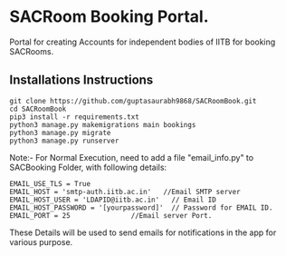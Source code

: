 # SACRoom Booking Portal.
Portal for creating Accounts for independent bodies of IITB for booking SACRooms.

## Installations Instructions
```
git clone https://github.com/guptasaurabh9868/SACRoomBook.git
cd SACRoomBook
pip3 install -r requirements.txt
python3 manage.py makemigrations main bookings
python3 manage.py migrate
python3 manage.py runserver
```
Note:- For Normal Execution, need to add a file "email_info.py" to SACBooking Folder, with following details:

```
EMAIL_USE_TLS = True
EMAIL_HOST = 'smtp-auth.iitb.ac.in'   //Email SMTP server
EMAIL_HOST_USER = 'LDAPID@iitb.ac.in'   // Email ID
EMAIL_HOST_PASSWORD = '[yourpassword]'  // Password for EMAIL ID.
EMAIL_PORT = 25               //Email server Port.
```

These Details will be used to send emails for notifications in the app for various purpose.
